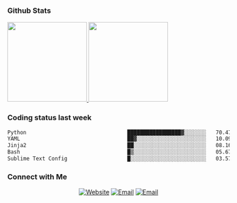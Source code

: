 
### Github Stats

<a href="https://github.com/lileixuan">
  <img height="180em" src="https://github-readme-stats.vercel.app/api?username=lileixuan&theme=buefy&show_icons=true" />
  <img height="180em" src="https://github-readme-stats.vercel.app/api/top-langs/?username=lileixuan&theme=buefy&layout=compact" />
</a>

### Coding status last week 

<!--START_SECTION:waka-->

```txt
Python                                █████████████████▓░░░░░░░   70.47 %
YAML                                  ██▓░░░░░░░░░░░░░░░░░░░░░░   10.09 %
Jinja2                                ██░░░░░░░░░░░░░░░░░░░░░░░   08.16 %
Bash                                  █▒░░░░░░░░░░░░░░░░░░░░░░░   05.67 %
Sublime Text Config                   █░░░░░░░░░░░░░░░░░░░░░░░░   03.57 %
```

<!--END_SECTION:waka-->

### Connect with Me 

<p align="center">
<a href="https://www.koomu.cn/"><img alt="Website" src="https://img.shields.io/badge/Website-www.koomu.cn-blue?style=flat-square&logo=google-chrome"></a>
<a href="mailto:lileixuan@gmail.com"><img alt="Email" src="https://img.shields.io/badge/Email-lileixuan@gmail.com-blue?style=flat-square&logo=gmail"></a>
<a href="https://www.koomu.cn/rss/"><img alt="Email" src="https://img.shields.io/badge/RSS-www.koomu.cn%2Frss%2F-blue?style=flat-square&logo=rss"></a>


</p>
